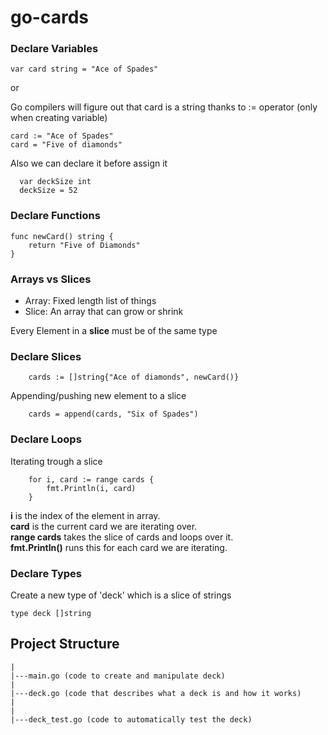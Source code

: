 # go-cards

### Declare Variables

```
var card string = "Ace of Spades"

```

or

Go compilers will figure out that card is a string thanks to := operator (only when creating variable)

```
card := "Ace of Spades"
card = "Five of diamonds"
```

Also we can declare it before assign it

```
  var deckSize int
  deckSize = 52
```

### Declare Functions

```
func newCard() string {
	return "Five of Diamonds"
}
```

### Arrays vs Slices

- Array: Fixed length list of things
- Slice: An array that can grow or shrink

Every Element in a <b>slice</b> must be of the same type

### Declare Slices

```
	cards := []string{"Ace of diamonds", newCard()}
```

Appending/pushing new element to a slice

```
	cards = append(cards, "Six of Spades")
```

### Declare Loops

Iterating trough a slice

```
	for i, card := range cards {
		fmt.Println(i, card)
	}
```

<b>i</b> is the index of the element in array. <br>
<b>card</b> is the current card we are iterating over.<br>
<b>range cards</b> takes the slice of cards and loops over it.<br>
<b>fmt.Println()</b> runs this for each card we are iterating.<br>

### Declare Types

Create a new type of 'deck' which is a slice of strings

```
type deck []string
```

## Project Structure

```
|
|---main.go (code to create and manipulate deck)
|
|---deck.go (code that describes what a deck is and how it works)
|
|
|---deck_test.go (code to automatically test the deck)
```
